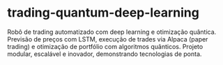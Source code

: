 # trading-quantum-deep-learning
Robô de trading automatizado com deep learning e otimização quântica. Previsão de preços com LSTM, execução de trades via Alpaca (paper trading) e otimização de portfólio com algoritmos quânticos. Projeto modular, escalável e inovador, demonstrando tecnologias de ponta.
